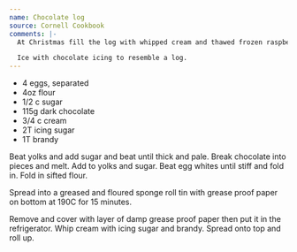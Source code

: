 ```yaml
---
name: Chocolate log
source: Cornell Cookbook
comments: |-
  At Christmas fill the log with whipped cream and thawed frozen raspberries.

  Ice with chocolate icing to resemble a log.
---
```


* 4 eggs, separated
* 4oz flour
* 1/2 c sugar
* 115g dark chocolate
* 3/4 c cream
* 2T icing sugar
* 1T brandy

Beat yolks and add sugar and beat until thick and pale.  Break chocolate into pieces and melt. Add to yolks and sugar.  Beat egg whites until stiff and fold in. Fold in sifted flour. 

Spread into a greased and floured sponge roll tin with grease proof paper on bottom at 190C for 15 minutes.  

Remove and cover with layer of damp grease proof paper then put it in the refrigerator.  Whip cream with icing sugar and brandy.  Spread onto top and roll up.

